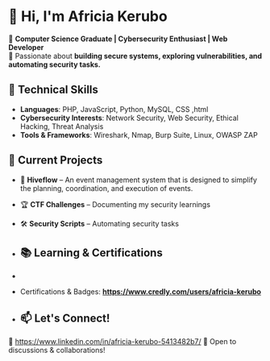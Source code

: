 # 👋 Hi, I'm Africia Kerubo  

🔹 **Computer Science Graduate | Cybersecurity Enthusiast | Web Developer**  
🔹 Passionate about **building secure systems, exploring vulnerabilities, and automating security tasks.**  

## 🧠 Technical Skills
- **Languages**: PHP, JavaScript, Python, MySQL, CSS ,html
- **Cybersecurity Interests**: Network Security, Web Security, Ethical Hacking, Threat Analysis
- **Tools & Frameworks**: Wireshark, Nmap, Burp Suite, Linux, OWASP ZAP

## 🚀 Current Projects  
- 🔐 **Hiveflow** – An event management system that is designed to simplify the planning, coordination, and execution of events.
- 🏆 **CTF Challenges** – Documenting my security learnings  
- 🛠️ **Security Scripts** – Automating security tasks

- ## 📚 Learning & Certifications  
- 
- Certifications & Badges: **https://www.credly.com/users/africia-kerubo**

- ## 📫 Let's Connect!  
💼 https://www.linkedin.com/in/africia-kerubo-5413482b7/ 
💬 Open to discussions & collaborations!  


<!--
**africiak/africiak** is a ✨ _special_ ✨ repository because its `README.md` (this file) appears on your GitHub profile.

Here are some ideas to get you started:

- 🔭 I’m currently working on ...
- 🌱 I’m currently learning ...
- 👯 I’m looking to collaborate on ...
- 🤔 I’m looking for help with ...
- 💬 Ask me about ...-
- 📫 How to reach me: ...
- 😄 Pronouns: ...
- ⚡ Fun fact: ...
-->
